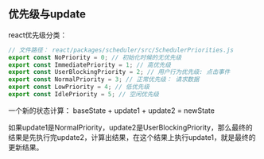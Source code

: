 ## 优先级与update

react优先级分类：

```js
// 文件路径： react/packages/scheduler/src/SchedulerPriorities.js
export const NoPriority = 0; // 初始化时候的无优先级
export const ImmediatePriority = 1; // 高优先级
export const UserBlockingPriority = 2; // 用户行为优先级: 点击事件
export const NormalPriority = 3; // 正常优先级： 请求数据
export const LowPriority = 4; // 低优先级
export const IdlePriority = 5; // 空闲优先级
```

一个新的状态计算： baseState + update1 + update2 = newState

如果update1是NormalPriority，update2是UserBlockingPriority，那么最终的结果是先执行完update2，计算出结果，在这个结果上执行update1，就是最终的更新结果。